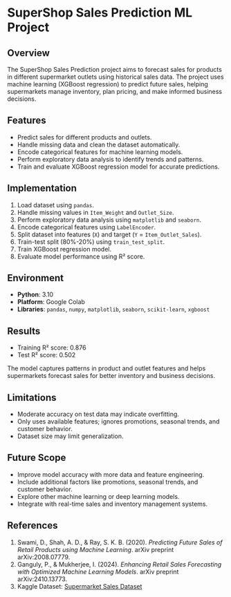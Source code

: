 # SuperShop Sales Prediction ML Project

## Overview
The SuperShop Sales Prediction project aims to forecast sales for products in different supermarket outlets using historical sales data. The project uses machine learning (XGBoost regression) to predict future sales, helping supermarkets manage inventory, plan pricing, and make informed business decisions.


## Features
- Predict sales for different products and outlets.
- Handle missing data and clean the dataset automatically.
- Encode categorical features for machine learning models.
- Perform exploratory data analysis to identify trends and patterns.
- Train and evaluate XGBoost regression model for accurate predictions.



## Implementation
1. Load dataset using `pandas`.
2. Handle missing values in `Item_Weight` and `Outlet_Size`.
3. Perform exploratory data analysis using `matplotlib` and `seaborn`.
4. Encode categorical features using `LabelEncoder`.
5. Split dataset into features (`X`) and target (`Y` = `Item_Outlet_Sales`).
6. Train-test split (80%-20%) using `train_test_split`.
7. Train XGBoost regression model.
8. Evaluate model performance using R² score.

## Environment
- **Python**: 3.10  
- **Platform**: Google Colab  
- **Libraries**: `pandas`, `numpy`, `matplotlib`, `seaborn`, `scikit-learn`, `xgboost`  

## Results
- Training R² score: 0.876  
- Test R² score: 0.502  

The model captures patterns in product and outlet features and helps supermarkets forecast sales for better inventory and business decisions.

## Limitations
- Moderate accuracy on test data may indicate overfitting.  
- Only uses available features; ignores promotions, seasonal trends, and customer behavior.  
- Dataset size may limit generalization.

## Future Scope
- Improve model accuracy with more data and feature engineering.  
- Include additional factors like promotions, seasonal trends, and customer behavior.  
- Explore other machine learning or deep learning models.  
- Integrate with real-time sales and inventory management systems.

## References
1. Swami, D., Shah, A. D., & Ray, S. K. B. (2020). *Predicting Future Sales of Retail Products using Machine Learning*. arXiv preprint arXiv:2008.07779.  
2. Ganguly, P., & Mukherjee, I. (2024). *Enhancing Retail Sales Forecasting with Optimized Machine Learning Models*. arXiv preprint arXiv:2410.13773.  
3. Kaggle Dataset: [Supermarket Sales Dataset](https://www.kaggle.com/datasets/brijbhushannanda1979/bigmart-sales-data)  



